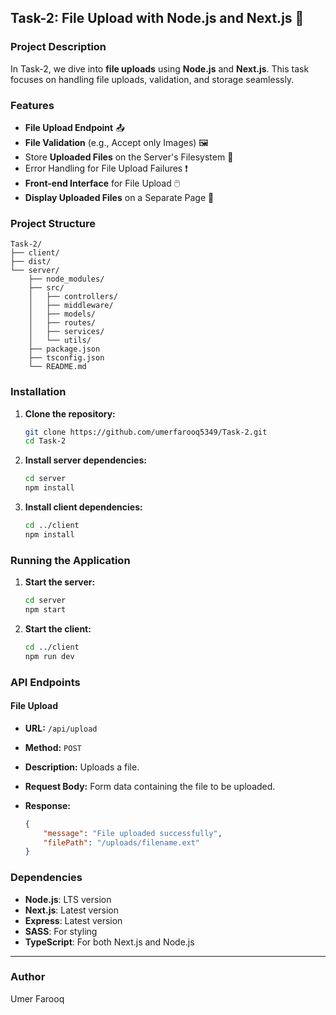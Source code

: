 ## Task-2: File Upload with Node.js and Next.js 📂

### Project Description

In Task-2, we dive into **file uploads** using **Node.js** and **Next.js**. This task focuses on handling file uploads, validation, and storage seamlessly.

### Features

- **File Upload Endpoint** 📤
- **File Validation** (e.g., Accept only Images) 🖼️
- Store **Uploaded Files** on the Server's Filesystem 💾
- Error Handling for File Upload Failures ❗
- **Front-end Interface** for File Upload 🖱️
- **Display Uploaded Files** on a Separate Page 📄

### Project Structure

```plaintext
Task-2/
├── client/
├── dist/
└── server/
    ├── node_modules/
    ├── src/
    │   ├── controllers/
    │   ├── middleware/
    │   ├── models/
    │   ├── routes/
    │   ├── services/
    │   └── utils/
    ├── package.json
    ├── tsconfig.json
    └── README.md
```

### Installation

1. **Clone the repository:**

    ```sh
    git clone https://github.com/umerfarooq5349/Task-2.git
    cd Task-2
    ```

2. **Install server dependencies:**

    ```sh
    cd server
    npm install
    ```

3. **Install client dependencies:**

    ```sh
    cd ../client
    npm install
    ```

### Running the Application

1. **Start the server:**

    ```sh
    cd server
    npm start
    ```

    

2. **Start the client:**

    ```sh
    cd ../client
    npm run dev
    ```

    

### API Endpoints

#### File Upload

- **URL:** `/api/upload`
- **Method:** `POST`
- **Description:** Uploads a file.
- **Request Body:** Form data containing the file to be uploaded.
- **Response:**

    ```json
    {
        "message": "File uploaded successfully",
        "filePath": "/uploads/filename.ext"
    }
    ```

### Dependencies

- **Node.js**: LTS version
- **Next.js**: Latest version
- **Express**: Latest version
- **SASS**: For styling
- **TypeScript**: For both Next.js and Node.js
---
### Author

Umer Farooq
